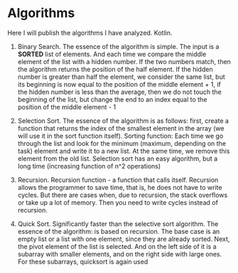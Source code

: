 # Algorithms
 Here I will publish the algorithms I have analyzed. Kotlin.

1) Binary Search. 
   The essence of the algorithm is simple. The input is a **SORTED** list of elements. And each time we compare the middle element of the list with a hidden number. If the two numbers match, then the algorithm returns the position of the half element. If the hidden number is greater than half the element, we consider the same list, but its beginning is now equal to the position of the middle element + 1, if the hidden number is less than the average, then we do not touch the beginning of the list, but change the end to an index equal to the position of the middle element - 1

2) Selection Sort.
   The essence of the algorithm is as follows: first, create a function that returns the index of the smallest element in the array (we will use it in the sort function itself).
Sorting function: Each time we go through the list and look for the minimum (maximum, depending on the task) element and write it to a new list. At the same time, we remove this element from the old list. Selection sort has an easy algorithm, but a long time (increasing function of n^2 operations)

3) Recursion. Recursion function - a function that calls itself. Recursion allows the programmer to save time, that is, he does not have to write cycles. But there are cases when, due to recursion, the stack overflows or take up a lot of memory. Then you need to write cycles instead of recursion.

4) Quick Sort. Significantly faster than the selective sort algorithm. The essence of the algorithm: is based on recursion. The base case is an empty list or a list with one element, since they are already sorted. Next, the pivot element of the list is selected. And on the left side of it is a subarray with smaller elements, and on the right side with large ones. For these subarrays, quicksort is again used 
